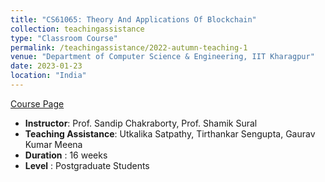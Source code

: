 ```yaml
---
title: "CS61065: Theory And Applications Of Blockchain"
collection: teachingassistance
type: "Classroom Course"
permalink: /teachingassistance/2022-autumn-teaching-1
venue: "Department of Computer Science & Engineering, IIT Kharagpur"
date: 2023-01-23
location: "India"
---
```


[Course Page](https://cse.iitkgp.ac.in/~sandipc/courses/cs61065/cs61065.html) 
* **Instructor**: Prof. Sandip Chakraborty, Prof. Shamik Sural
* **Teaching Assistance**: Utkalika Satpathy, Tirthankar Sengupta, Gaurav Kumar Meena
* **Duration** :	16 weeks
* **Level** :	Postgraduate Students
